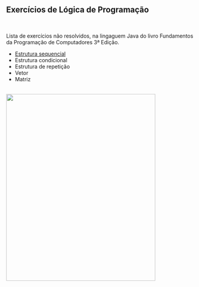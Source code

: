 <h2>Exercícios de Lógica de Programação</h2>
<br>
<p>Lista de exercícios não resolvidos, na lingaguem Java do livro Fundamentos da Programação de Computadores 3ª Edição.
</p>
<ul>
  <li><a href="https://github.com/Richardeveloper/Exercicios-FPC/tree/master/src/estrutura/sequencial">Estrutura sequencial</a></li>
  <li>Estrutura condicional</li>
  <li>Estrutura de repetição</li>
  <li>Vetor</li>
  <li>Matriz</li>
</ul>
<br>
<img src="https://images-na.ssl-images-amazon.com/images/I/81HITrV4GXL.jpg" height=500 width=400 >
